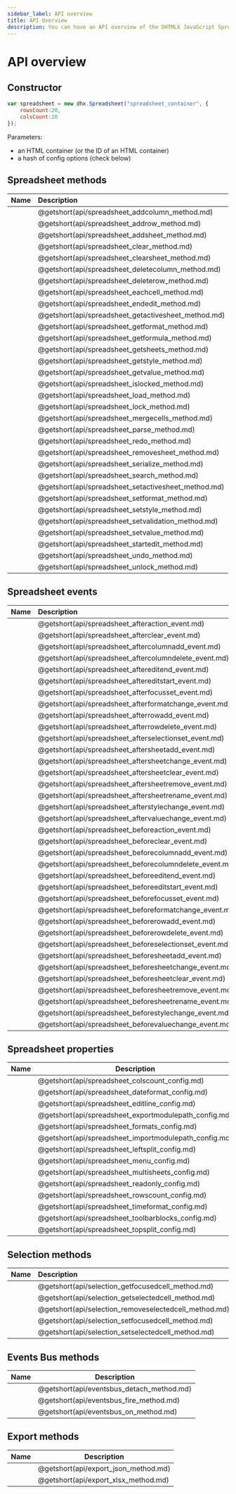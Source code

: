 ```yaml
---
sidebar_label: API overview
title: API Overview
description: You can have an API overview of the DHTMLX JavaScript Spreadsheet library in the documentation. Browse developer guides and API reference, try out code examples and live demos, and download a free 30-day evaluation version of DHTMLX Spreadsheet.
---
```


# API overview

## Constructor

~~~js
var spreadsheet = new dhx.Spreadsheet("spreadsheet_container", {
	rowsCount:20,
    colsCount:20
});
~~~

Parameters:

- an HTML container (or the ID of an HTML container)
- a hash of config options (check below)

## Spreadsheet methods

| Name                                         | Description                                         |
| :------------------------------------------- | :-------------------------------------------------- |
| [](api/spreadsheet_addcolumn_method.md)      | @getshort(api/spreadsheet_addcolumn_method.md)      |
| [](api/spreadsheet_addrow_method.md)         | @getshort(api/spreadsheet_addrow_method.md)         |
| [](api/spreadsheet_addsheet_method.md)       | @getshort(api/spreadsheet_addsheet_method.md)       |
| [](api/spreadsheet_clear_method.md)          | @getshort(api/spreadsheet_clear_method.md)          |
| [](api/spreadsheet_clearsheet_method.md)     | @getshort(api/spreadsheet_clearsheet_method.md)     |
| [](api/spreadsheet_deletecolumn_method.md)   | @getshort(api/spreadsheet_deletecolumn_method.md)   |
| [](api/spreadsheet_deleterow_method.md)      | @getshort(api/spreadsheet_deleterow_method.md)      |
| [](api/spreadsheet_eachcell_method.md)       | @getshort(api/spreadsheet_eachcell_method.md)       |
| [](api/spreadsheet_endedit_method.md)        | @getshort(api/spreadsheet_endedit_method.md)        |
| [](api/spreadsheet_getactivesheet_method.md) | @getshort(api/spreadsheet_getactivesheet_method.md) |
| [](api/spreadsheet_getformat_method.md)      | @getshort(api/spreadsheet_getformat_method.md)      |
| [](api/spreadsheet_getformula_method.md)     | @getshort(api/spreadsheet_getformula_method.md)     |
| [](api/spreadsheet_getsheets_method.md)      | @getshort(api/spreadsheet_getsheets_method.md)      |
| [](api/spreadsheet_getstyle_method.md)       | @getshort(api/spreadsheet_getstyle_method.md)       |
| [](api/spreadsheet_getvalue_method.md)       | @getshort(api/spreadsheet_getvalue_method.md)       |
| [](api/spreadsheet_islocked_method.md)       | @getshort(api/spreadsheet_islocked_method.md)       |
| [](api/spreadsheet_load_method.md)           | @getshort(api/spreadsheet_load_method.md)           |
| [](api/spreadsheet_lock_method.md)           | @getshort(api/spreadsheet_lock_method.md)           |
| [](api/spreadsheet_mergecells_method.md)     | @getshort(api/spreadsheet_mergecells_method.md)     |
| [](api/spreadsheet_parse_method.md)          | @getshort(api/spreadsheet_parse_method.md)          |
| [](api/spreadsheet_redo_method.md)           | @getshort(api/spreadsheet_redo_method.md)           |
| [](api/spreadsheet_removesheet_method.md)    | @getshort(api/spreadsheet_removesheet_method.md)    |
| [](api/spreadsheet_serialize_method.md)      | @getshort(api/spreadsheet_serialize_method.md)      |
| [](api/spreadsheet_search_method.md)         | @getshort(api/spreadsheet_search_method.md)         |
| [](api/spreadsheet_setactivesheet_method.md) | @getshort(api/spreadsheet_setactivesheet_method.md) |
| [](api/spreadsheet_setformat_method.md)      | @getshort(api/spreadsheet_setformat_method.md)      |
| [](api/spreadsheet_setstyle_method.md)       | @getshort(api/spreadsheet_setstyle_method.md)       |
| [](api/spreadsheet_setvalidation_method.md)  | @getshort(api/spreadsheet_setvalidation_method.md)  |
| [](api/spreadsheet_setvalue_method.md)       | @getshort(api/spreadsheet_setvalue_method.md)       |
| [](api/spreadsheet_startedit_method.md)      | @getshort(api/spreadsheet_startedit_method.md)      |
| [](api/spreadsheet_undo_method.md)           | @getshort(api/spreadsheet_undo_method.md)           |
| [](api/spreadsheet_unlock_method.md)         | @getshort(api/spreadsheet_unlock_method.md)         |

## Spreadsheet events

| Name                                            | Description                                            |
| :---------------------------------------------- | :----------------------------------------------------- |
| [](api/spreadsheet_afteraction_event.md)        | @getshort(api/spreadsheet_afteraction_event.md)        |
| [](api/spreadsheet_afterclear_event.md)         | @getshort(api/spreadsheet_afterclear_event.md)         |
| [](api/spreadsheet_aftercolumnadd_event.md)     | @getshort(api/spreadsheet_aftercolumnadd_event.md)     |
| [](api/spreadsheet_aftercolumndelete_event.md)  | @getshort(api/spreadsheet_aftercolumndelete_event.md)  |
| [](api/spreadsheet_aftereditend_event.md)       | @getshort(api/spreadsheet_aftereditend_event.md)       |
| [](api/spreadsheet_aftereditstart_event.md)     | @getshort(api/spreadsheet_aftereditstart_event.md)     |
| [](api/spreadsheet_afterfocusset_event.md)      | @getshort(api/spreadsheet_afterfocusset_event.md)      |
| [](api/spreadsheet_afterformatchange_event.md)  | @getshort(api/spreadsheet_afterformatchange_event.md)  |
| [](api/spreadsheet_afterrowadd_event.md)        | @getshort(api/spreadsheet_afterrowadd_event.md)        |
| [](api/spreadsheet_afterrowdelete_event.md)     | @getshort(api/spreadsheet_afterrowdelete_event.md)     |
| [](api/spreadsheet_afterselectionset_event.md)  | @getshort(api/spreadsheet_afterselectionset_event.md)  |
| [](api/spreadsheet_aftersheetadd_event.md)      | @getshort(api/spreadsheet_aftersheetadd_event.md)      |
| [](api/spreadsheet_aftersheetchange_event.md)   | @getshort(api/spreadsheet_aftersheetchange_event.md)   |
| [](api/spreadsheet_aftersheetclear_event.md)    | @getshort(api/spreadsheet_aftersheetclear_event.md)    |
| [](api/spreadsheet_aftersheetremove_event.md)   | @getshort(api/spreadsheet_aftersheetremove_event.md)   |
| [](api/spreadsheet_aftersheetrename_event.md)   | @getshort(api/spreadsheet_aftersheetrename_event.md)   |
| [](api/spreadsheet_afterstylechange_event.md)   | @getshort(api/spreadsheet_afterstylechange_event.md)   |
| [](api/spreadsheet_aftervaluechange_event.md)   | @getshort(api/spreadsheet_aftervaluechange_event.md)   |
| [](api/spreadsheet_beforeaction_event.md)       | @getshort(api/spreadsheet_beforeaction_event.md)       |
| [](api/spreadsheet_beforeclear_event.md)        | @getshort(api/spreadsheet_beforeclear_event.md)        |
| [](api/spreadsheet_beforecolumnadd_event.md)    | @getshort(api/spreadsheet_beforecolumnadd_event.md)    |
| [](api/spreadsheet_beforecolumndelete_event.md) | @getshort(api/spreadsheet_beforecolumndelete_event.md) |
| [](api/spreadsheet_beforeeditend_event.md)      | @getshort(api/spreadsheet_beforeeditend_event.md)      |
| [](api/spreadsheet_beforeeditstart_event.md)    | @getshort(api/spreadsheet_beforeeditstart_event.md)    |
| [](api/spreadsheet_beforefocusset_event.md)     | @getshort(api/spreadsheet_beforefocusset_event.md)     |
| [](api/spreadsheet_beforeformatchange_event.md) | @getshort(api/spreadsheet_beforeformatchange_event.md) |
| [](api/spreadsheet_beforerowadd_event.md)       | @getshort(api/spreadsheet_beforerowadd_event.md)       |
| [](api/spreadsheet_beforerowdelete_event.md)    | @getshort(api/spreadsheet_beforerowdelete_event.md)    |
| [](api/spreadsheet_beforeselectionset_event.md) | @getshort(api/spreadsheet_beforeselectionset_event.md) |
| [](api/spreadsheet_beforesheetadd_event.md)     | @getshort(api/spreadsheet_beforesheetadd_event.md)     |
| [](api/spreadsheet_beforesheetchange_event.md)  | @getshort(api/spreadsheet_beforesheetchange_event.md)  |
| [](api/spreadsheet_beforesheetclear_event.md)   | @getshort(api/spreadsheet_beforesheetclear_event.md)   |
| [](api/spreadsheet_beforesheetremove_event.md)  | @getshort(api/spreadsheet_beforesheetremove_event.md)  |
| [](api/spreadsheet_beforesheetrename_event.md)  | @getshort(api/spreadsheet_beforesheetrename_event.md)  |
| [](api/spreadsheet_beforestylechange_event.md)  | @getshort(api/spreadsheet_beforestylechange_event.md)  |
| [](api/spreadsheet_beforevaluechange_event.md)  | @getshort(api/spreadsheet_beforevaluechange_event.md)  |

## Spreadsheet properties

| Name                                           | Description                                           |
| ---------------------------------------------- | ----------------------------------------------------- |
| [](api/spreadsheet_colscount_config.md)        | @getshort(api/spreadsheet_colscount_config.md)        |
| [](api/spreadsheet_dateformat_config.md)       | @getshort(api/spreadsheet_dateformat_config.md)       |
| [](api/spreadsheet_editline_config.md)         | @getshort(api/spreadsheet_editline_config.md)         |
| [](api/spreadsheet_exportmodulepath_config.md) | @getshort(api/spreadsheet_exportmodulepath_config.md) |
| [](api/spreadsheet_formats_config.md)          | @getshort(api/spreadsheet_formats_config.md)          |
| [](api/spreadsheet_importmodulepath_config.md) | @getshort(api/spreadsheet_importmodulepath_config.md) |
| [](api/spreadsheet_leftsplit_config.md)        | @getshort(api/spreadsheet_leftsplit_config.md)        |
| [](api/spreadsheet_menu_config.md)             | @getshort(api/spreadsheet_menu_config.md)             |
| [](api/spreadsheet_multisheets_config.md)      | @getshort(api/spreadsheet_multisheets_config.md)      |
| [](api/spreadsheet_readonly_config.md)         | @getshort(api/spreadsheet_readonly_config.md)         |
| [](api/spreadsheet_rowscount_config.md)        | @getshort(api/spreadsheet_rowscount_config.md)        |
| [](api/spreadsheet_timeformat_config.md)       | @getshort(api/spreadsheet_timeformat_config.md)       |
| [](api/spreadsheet_toolbarblocks_config.md)    | @getshort(api/spreadsheet_toolbarblocks_config.md)    |
| [](api/spreadsheet_topsplit_config.md)         | @getshort(api/spreadsheet_topsplit_config.md)         |

## Selection methods

| Name                                           | Description                                           |
| :--------------------------------------------- | :---------------------------------------------------- |
| [](api/selection_getfocusedcell_method.md)     | @getshort(api/selection_getfocusedcell_method.md)     |
| [](api/selection_getselectedcell_method.md)    | @getshort(api/selection_getselectedcell_method.md)    |
| [](api/selection_removeselectedcell_method.md) | @getshort(api/selection_removeselectedcell_method.md) |
| [](api/selection_setfocusedcell_method.md)     | @getshort(api/selection_setfocusedcell_method.md)     |
| [](api/selection_setselectedcell_method.md)    | @getshort(api/selection_setselectedcell_method.md)    |

## Events Bus methods

| Name                               | Description                               |
| ---------------------------------- | ----------------------------------------- |
| [](api/eventsbus_detach_method.md) | @getshort(api/eventsbus_detach_method.md) |
| [](api/eventsbus_fire_method.md)   | @getshort(api/eventsbus_fire_method.md)   |
| [](api/eventsbus_on_method.md)     | @getshort(api/eventsbus_on_method.md)     |

## Export methods

| Name                          | Description                          |
| ----------------------------- | ------------------------------------ |
| [](api/export_json_method.md) | @getshort(api/export_json_method.md) |
| [](api/export_xlsx_method.md) | @getshort(api/export_xlsx_method.md) |
